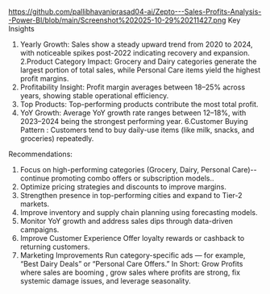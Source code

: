 https://github.com/pallibhavaniprasad04-ai/Zepto---Sales-Profits-Analysis--Power-BI/blob/main/Screenshot%202025-10-29%20211427.png
Key Insights

1. Yearly Growth: Sales show a steady upward trend from 2020 to 2024, with noticeable spikes post-2022 indicating recovery and expansion.
 2.Product Category Impact: Grocery and Dairy categories generate the largest portion of total sales, while Personal Care items yield the highest profit margins.    
3. Profitability Insight: Profit margin averages between 18–25% across years, showing stable operational efficiency.
4. Top Products: Top-performing products contribute the most total profit.
5. YoY Growth: Average YoY growth rate ranges between 12–18%, with 2023–2024 being the strongest performing year.
6.Customer Buying Pattern : Customers tend to buy daily-use items (like milk, snacks, and groceries) repeatedly.

Recommendations:
1. Focus on high-performing categories (Grocery, Dairy, Personal Care)-- continue promoting combo offers or subscription models..
2. Optimize pricing strategies and discounts to improve margins.
3. Strengthen presence in top-performing cities and expand to Tier-2 markets.
4. Improve inventory and supply chain planning using forecasting models.
5. Monitor YoY growth and address sales dips through data-driven campaigns.
6. Improve Customer Experience Offer loyalty rewards or cashback to returning customers.
7. Marketing Improvements Run category-specific ads — for example, “Best Dairy Deals” or “Personal Care Offers.”
In Short: Grow Profits where sales are booming , grow sales where profits are strong, fix systemic damage issues, and leverage seasonality.


